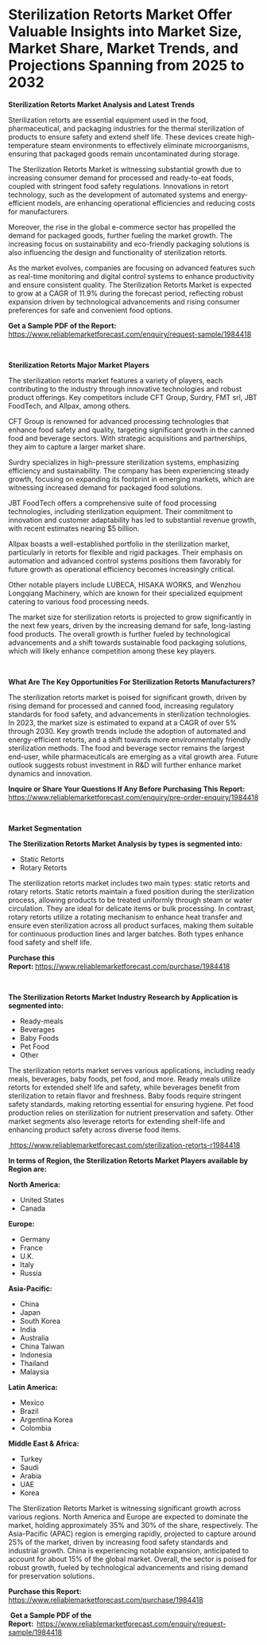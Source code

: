 <p><h1>Sterilization Retorts Market Offer Valuable Insights into Market Size, Market Share, Market Trends, and Projections Spanning from 2025 to 2032</h1></p><p><strong>Sterilization Retorts Market Analysis and Latest Trends</strong></p>
<p><p>Sterilization retorts are essential equipment used in the food, pharmaceutical, and packaging industries for the thermal sterilization of products to ensure safety and extend shelf life. These devices create high-temperature steam environments to effectively eliminate microorganisms, ensuring that packaged goods remain uncontaminated during storage.</p><p>The Sterilization Retorts Market is witnessing substantial growth due to increasing consumer demand for processed and ready-to-eat foods, coupled with stringent food safety regulations. Innovations in retort technology, such as the development of automated systems and energy-efficient models, are enhancing operational efficiencies and reducing costs for manufacturers.</p><p>Moreover, the rise in the global e-commerce sector has propelled the demand for packaged goods, further fueling the market growth. The increasing focus on sustainability and eco-friendly packaging solutions is also influencing the design and functionality of sterilization retorts.</p><p>As the market evolves, companies are focusing on advanced features such as real-time monitoring and digital control systems to enhance productivity and ensure consistent quality. The Sterilization Retorts Market is expected to grow at a CAGR of 11.9% during the forecast period, reflecting robust expansion driven by technological advancements and rising consumer preferences for safe and convenient food options.</p></p>
<p><strong>Get a Sample PDF of the Report:&nbsp;</strong> <a href="https://www.reliablemarketforecast.com/enquiry/request-sample/1984418?utm_campaign=2792&utm_medium=2&utm_source=Github&utm_content=ia&utm_term=16042025&utm_id=sterilization-retorts">https://www.reliablemarketforecast.com/enquiry/request-sample/1984418</a></p>
<p>&nbsp;</p>
<p><strong>Sterilization Retorts Major Market Players</strong></p>
<p><p>The sterilization retorts market features a variety of players, each contributing to the industry through innovative technologies and robust product offerings. Key competitors include CFT Group, Surdry, FMT srl, JBT FoodTech, and Allpax, among others. </p><p>CFT Group is renowned for advanced processing technologies that enhance food safety and quality, targeting significant growth in the canned food and beverage sectors. With strategic acquisitions and partnerships, they aim to capture a larger market share.</p><p>Surdry specializes in high-pressure sterilization systems, emphasizing efficiency and sustainability. The company has been experiencing steady growth, focusing on expanding its footprint in emerging markets, which are witnessing increased demand for packaged food solutions.</p><p>JBT FoodTech offers a comprehensive suite of food processing technologies, including sterilization equipment. Their commitment to innovation and customer adaptability has led to substantial revenue growth, with recent estimates nearing $5 billion.</p><p>Allpax boasts a well-established portfolio in the sterilization market, particularly in retorts for flexible and rigid packages. Their emphasis on automation and advanced control systems positions them favorably for future growth as operational efficiency becomes increasingly critical.</p><p>Other notable players include LUBECA, HISAKA WORKS, and Wenzhou Longqiang Machinery, which are known for their specialized equipment catering to various food processing needs. </p><p>The market size for sterilization retorts is projected to grow significantly in the next few years, driven by the increasing demand for safe, long-lasting food products. The overall growth is further fueled by technological advancements and a shift towards sustainable food packaging solutions, which will likely enhance competition among these key players.</p></p>
<p>&nbsp;</p>
<p><strong>What Are The Key Opportunities For Sterilization Retorts Manufacturers?</strong></p>
<p><p>The sterilization retorts market is poised for significant growth, driven by rising demand for processed and canned food, increasing regulatory standards for food safety, and advancements in sterilization technologies. In 2023, the market size is estimated to expand at a CAGR of over 5% through 2030. Key growth trends include the adoption of automated and energy-efficient retorts, and a shift towards more environmentally friendly sterilization methods. The food and beverage sector remains the largest end-user, while pharmaceuticals are emerging as a vital growth area. Future outlook suggests robust investment in R&D will further enhance market dynamics and innovation.</p></p>
<p><strong>Inquire or Share Your Questions If Any Before Purchasing This Report:</strong> <a href="https://www.reliablemarketforecast.com/enquiry/pre-order-enquiry/1984418?utm_campaign=2792&utm_medium=2&utm_source=Github&utm_content=ia&utm_term=16042025&utm_id=sterilization-retorts">https://www.reliablemarketforecast.com/enquiry/pre-order-enquiry/1984418</a></p>
<p>&nbsp;</p>
<p><strong>Market Segmentation</strong></p>
<p><strong>The Sterilization Retorts Market Analysis by types is segmented into:</strong></p>
<p><ul><li>Static Retorts</li><li>Rotary Retorts</li></ul></p>
<p><p>The sterilization retorts market includes two main types: static retorts and rotary retorts. Static retorts maintain a fixed position during the sterilization process, allowing products to be treated uniformly through steam or water circulation. They are ideal for delicate items or bulk processing. In contrast, rotary retorts utilize a rotating mechanism to enhance heat transfer and ensure even sterilization across all product surfaces, making them suitable for continuous production lines and larger batches. Both types enhance food safety and shelf life.</p></p>
<p><strong>Purchase this Report:&nbsp;</strong><a href="https://www.reliablemarketforecast.com/purchase/1984418?utm_campaign=2792&utm_medium=2&utm_source=Github&utm_content=ia&utm_term=16042025&utm_id=sterilization-retorts">https://www.reliablemarketforecast.com/purchase/1984418</a></p>
<p>&nbsp;</p>
<p><strong>The Sterilization Retorts Market Industry Research by Application is segmented into:</strong></p>
<p><ul><li>Ready-meals</li><li>Beverages</li><li>Baby Foods</li><li>Pet Food</li><li>Other</li></ul></p>
<p><p>The sterilization retorts market serves various applications, including ready meals, beverages, baby foods, pet food, and more. Ready meals utilize retorts for extended shelf life and safety, while beverages benefit from sterilization to retain flavor and freshness. Baby foods require stringent safety standards, making retorting essential for ensuring hygiene. Pet food production relies on sterilization for nutrient preservation and safety. Other market segments also leverage retorts for extending shelf-life and enhancing product safety across diverse food items.</p></p>
<p><a href="https://www.reliablemarketforecast.com/sterilization-retorts-r1984418?utm_campaign=2792&utm_medium=2&utm_source=Github&utm_content=ia&utm_term=16042025&utm_id=sterilization-retorts">&nbsp;https://www.reliablemarketforecast.com/sterilization-retorts-r1984418</a></p>
<p><strong>In terms of Region, the Sterilization Retorts Market Players available by Region are:</strong></p>
<p>
    <p> <strong> North America: </strong>
        <ul>
            <li>United States</li>
            <li>Canada</li>
        </ul>
        </p> 
    <p> <strong> Europe: </strong>
        <ul>
            <li>Germany</li>
            <li>France</li>
            <li>U.K.</li>
            <li>Italy</li>
            <li>Russia</li>
        </ul>
        </p> 
    <p> <strong> Asia-Pacific: </strong>
        <ul>
            <li>China</li>
            <li>Japan</li>
            <li>South Korea</li>
            <li>India</li>
            <li>Australia</li>
            <li>China Taiwan</li>
            <li>Indonesia</li>
            <li>Thailand</li>
            <li>Malaysia</li>
        </ul>
        </p> 
    <p> <strong> Latin America: </strong>
        <ul>
            <li>Mexico</li>
            <li>Brazil</li>
            <li>Argentina Korea</li>
            <li>Colombia</li>
        </ul>
        </p> 
    <p> <strong> Middle East & Africa: </strong>
        <ul>
            <li>Turkey</li>
            <li>Saudi</li>
            <li>Arabia</li>
            <li>UAE</li>
            <li>Korea</li>
        </ul>
    </p>
    </p>
<p><p>The Sterilization Retorts Market is witnessing significant growth across various regions. North America and Europe are expected to dominate the market, holding approximately 35% and 30% of the share, respectively. The Asia-Pacific (APAC) region is emerging rapidly, projected to capture around 25% of the market, driven by increasing food safety standards and industrial growth. China is experiencing notable expansion, anticipated to account for about 15% of the global market. Overall, the sector is poised for robust growth, fueled by technological advancements and rising demand for preservation solutions.</p></p>
<p><strong>Purchase this Report: </strong><a href="https://www.reliablemarketforecast.com/purchase/1984418?utm_campaign=2792&utm_medium=2&utm_source=Github&utm_content=ia&utm_term=16042025&utm_id=sterilization-retorts">https://www.reliablemarketforecast.com/purchase/1984418</a></p>
<p>&nbsp;<strong>Get a Sample PDF of the Report:&nbsp;&nbsp;</strong><a href="https://www.reliablemarketforecast.com/enquiry/request-sample/1984418?utm_campaign=2792&utm_medium=2&utm_source=Github&utm_content=ia&utm_term=16042025&utm_id=sterilization-retorts">https://www.reliablemarketforecast.com/enquiry/request-sample/1984418</a></p>
<p><strong></strong></p>
<p><p></p><p></p><p></p></p>